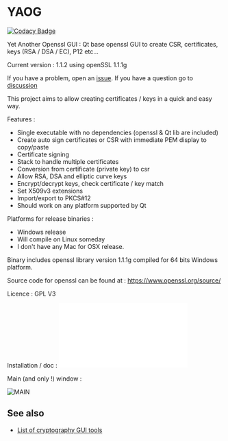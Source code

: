 # YAOG

[![Codacy Badge](https://api.codacy.com/project/badge/Grade/05ad904b205c4b598d3378d30a286d7b)](https://www.codacy.com/manual/patrick_34/YAOG?utm_source=github.com&amp;utm_medium=referral&amp;utm_content=patrickpr/YAOG&amp;utm_campaign=Badge_Grade)

Yet Another Openssl GUI : Qt base openssl GUI to create CSR, certificates, keys (RSA / DSA / EC), P12 etc...

Current version :  1.1.2 using openSSL 1.1.1g 

If you have a problem, open an [issue](https://github.com/patrickpr/YAOG/issues/new). If you have a question go to [discussion](https://github.com/patrickpr/YAOG/discussions)

This project aims to allow creating certificates / keys in a quick and easy way.

Features :
- Single executable with no dependencies (openssl & Qt lib are included)
- Create auto sign certificates or CSR with immediate PEM display to copy/paste
- Certificate signing
- Stack to handle multiple certificates
- Conversion from certificate (private key) to csr
- Allow RSA, DSA and elliptic curve keys
- Encrypt/decrypt keys, check certificate / key match
- Set X509v3 extensions
- Import/export to PKCS#12
- Should work on any platform supported by Qt

Platforms for release binaries : 
- Windows release
- Will compile on Linux someday
- I don't have any Mac for OSX release. 

Binary includes openssl library version 1.1.1g compiled for 64 bits Windows platform.

Source code for openssl can be found at : https://www.openssl.org/source/

Licence : GPL V3

Installation / doc : ![here](docs/01-installation.md)

Main (and only !) window : 

![MAIN](img/main.jpg)

## See also
* [List of cryptography GUI tools](https://gist.github.com/stokito/eea7ee50d51e1db30122e2e33a62723e)

